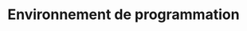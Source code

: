 # Environnement de programmation

<!-- start-replace-subnav -->

<!-- end-replace-subnav -->

<!-- start-replace-subnav -->

<!-- end-replace-subnav -->
